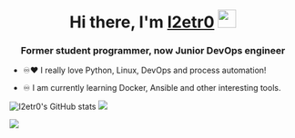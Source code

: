 <h1 align="center">Hi there, I'm <a href="https://i2etr0.github.io" target="_blank">I2etr0</a>
<img src="https://github.com/blackcater/blackcater/raw/main/images/Hi.gif" height="32"/></h1>
<h3 align="center">Former student programmer, now Junior DevOps engineer</h3>

- ♾️♥️ I really love Python, Linux, DevOps and process automation!

- ♾️ I am currently learning Docker, Ansible and other interesting tools.
<!-- - 📫 How to get to me: you can write to the mail: yyaroslav43@gmail.сom -->

![I2etr0's GitHub stats](https://github-readme-stats.vercel.app/api?username=I2etr0&show_icons=true&bg_color=FA8072,C71585) ![](https://github-profile-summary-cards.vercel.app/api/cards/repos-per-language?username=I2etr0&theme=vue)

![](https://komarev.com/ghpvc/?username=I2etr0)
